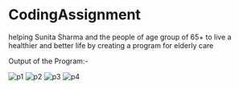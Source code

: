 # CodingAssignment
helping Sunita Sharma and the people of age group of 65+ to live a healthier and better life by creating a program for elderly care 

Output of the Program:-

![p1](https://user-images.githubusercontent.com/55107128/122957824-f181ab80-d39f-11eb-8246-f4fe75e4bda6.png)
![p2](https://user-images.githubusercontent.com/55107128/122957785-e6c71680-d39f-11eb-842c-163b34ab22e0.png)
![p3](https://user-images.githubusercontent.com/55107128/122957854-f6def600-d39f-11eb-8856-cb1fcbe11050.png)
![p4](https://user-images.githubusercontent.com/55107128/122957862-f9415000-d39f-11eb-827a-50e2b053ff3d.png)
